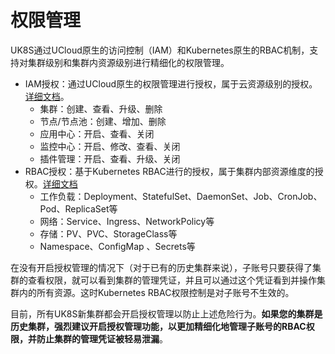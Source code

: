 # 权限管理

UK8S通过UCloud原生的访问控制（IAM）和Kubernetes原生的RBAC机制，支持对集群级别和集群内资源级别进行精细化的权限管理。

- IAM授权：通过UCloud原生的权限管理进行授权，属于云资源级别的授权。[详细文档](/uk8s/auth/iam)。
  - 集群：创建、查看、升级、删除
  - 节点/节点池：创建、增加、删除
  - 应用中心：开启、查看、关闭
  - 监控中心：开启、修改、查看、关闭
  - 插件管理：开启、查看、升级、关闭
- RBAC授权：基于Kubernetes RBAC进行的授权，属于集群内部资源维度的授权。[详细文档](/uk8s/auth/rbac)
  - 工作负载：Deployment、StatefulSet、DaemonSet、Job、CronJob、Pod、ReplicaSet等
  - 网络：Service、Ingress、NetworkPolicy等
  - 存储：PV、PVC、StorageClass等
  - Namespace、ConfigMap 、Secrets等

在没有开启授权管理的情况下（对于已有的历史集群来说），子账号只要获得了集群的查看权限，就可以看到集群的管理凭证，并且可以通过这个凭证看到并操作集群内的所有资源。这时Kubernetes RBAC权限控制是对子账号不生效的。

目前，所有UK8S新集群都会开启授权管理以防止上述危险行为。**如果您的集群是历史集群，强烈建议开启授权管理功能，以更加精细化地管理子账号的RBAC权限，并防止集群的管理凭证被轻易泄漏**。
